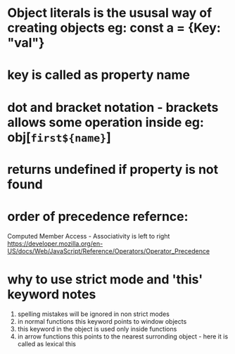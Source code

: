 # Object literals is the ususal way of creating objects eg: const a = {Key: "val"}

# key is called as property name

# dot and bracket notation - brackets allows some operation inside eg: obj[`first${name}`]

# returns undefined if property is not found

# order of precedence refernce:

Computed Member Access - Associativity is left to right
https://developer.mozilla.org/en-US/docs/Web/JavaScript/Reference/Operators/Operator_Precedence

# why to use strict mode and 'this' keyword notes

1. spelling mistakes will be ignored in non strict modes
2. in normal functions this keyword points to window objects
3. this keyword in the object is used only inside functions
4. in arrow functions this points to the nearest surronding object - here it is called as lexical this
